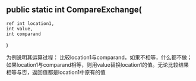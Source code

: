 



##  public static int CompareExchange(
	ref int location1,
	int value,
	int comparand
)

为例说明其运算过程：
比较location1与comparand，如果不相等，什么都不做；如果location1与comparand相等，则用value替换location1的值。无论比较结果相等与否，返回值都是location1中原有的值
